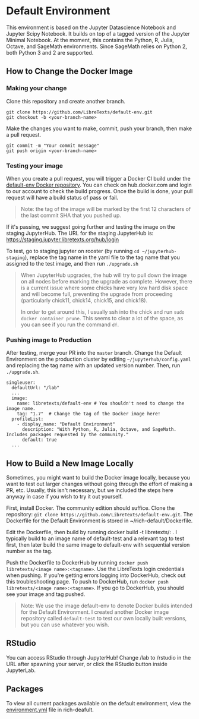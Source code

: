 # Default Environment
This environment is based on the Jupyter Datascience Notebook and Jupyter
Scipy Notebook. It builds on top of a tagged version of the Jupyter Minimal
Notebook. At the moment, this contains the Python, R, Julia, Octave, and
SageMath environments. Since SageMath relies on Python 2, both Python 3 and
2 are supported.

## How to Change the Docker Image

### Making your change
Clone this repository and create another branch.
```
git clone https://github.com/LibreTexts/default-env.git
git checkout -b <your-branch-name>
```

Make the changes you want to make, commit, push your branch, then make a
pull request.
```
git commit -m "Your commit message"
git push origin <your-branch-name>
```

### Testing your image
When you create a pull request, you will trigger a Docker CI build under
the [default-env Docker
repository](https://hub.docker.com/repository/docker/libretexts/default-env).
You can check on hub.docker.com and login to our account to check the build
progress. Once the build is done, your pull request will have a build
status of pass or fail.

> Note: the tag of the image will be marked by the first 12 characters of
> the last commit SHA that you pushed up.

If it's passing, we suggest going further and testing the image on the
staging JupyterHub. The URL for the staging JupyterHub is:
https://staging.jupyter.libretexts.org/hub/login

To test, go to staging jupyter on rooster (by running `cd
~/jupyterhub-staging`), replace the tag name in the yaml file to the tag
name that you assigned to the test image, and then run ```./upgrade.sh```

> When JupyterHub upgrades, the hub will try to pull down the image on all
> nodes before marking the upgrade as complete. However, there is a current
> issue where some chicks have very low hard disk space and will become
> full, preventing the upgrade from proceeding (particularly chick11,
> chick14, chick15, and chick18).
>
> In order to get around this, I usually ssh into the chick and run `sudo
> docker container prune`. This seems to clear a lot of the space, as you
> can see if you run the command `df`.

### Pushing image to Production

After testing, merge your PR into the `master` branch. Change the Default
Environment on the production cluster by editing `~/jupyterhub/config.yaml`
and replacing the tag name with an updated version number. Then, run
`./upgrade.sh`. 
```
singleuser:
  defaultUrl: "/lab"
  ...
  image:
    name: libretexts/default-env # You shouldn't need to change the image name.
    tag: "1.7"  # Change the tag of the Docker image here!
  profileList:
    - display_name: "Default Environment"
      description: "With Python, R, Julia, Octave, and SageMath. Includes packages requested by the community."
      default: true
  ...
```

## How to Build a New Image Locally
Sometimes, you might want to build the Docker image locally, because you
want to test out larger changes without going through the effort of making
a PR, etc. Usually, this isn't necessary, but we included the steps here
anyway in case if you wish to try it out yourself.

First, install Docker. The community edition should suffice. Clone the
repository: `git clone https://github.com/LibreTexts/default-env.git`. The
Dockerfile for the Default Environment is stored in
~/rich-default/Dockerfile.

Edit the Dockerfile, then build by running docker build -t
libretexts/<image name>:<tagname> . I typically build to an image name of
default-test and a relevant tag to test first, then later build the same
image to default-env with sequential version number as the tag.

Push the Dockerfile to DockerHub by running `docker push libretexts/<image
name>:<tagname>`. Use the LibreTexts login credentials when pushing. If
you're getting errors logging into DockerHub, check out this
troubleshooting page. To push to DockerHub, run `docker push
libretexts/<image name>:<tagname>`. If you go to DockerHub, you should see
your image and tag pushed.

> Note: We use the image default-env to denote Docker builds intended for
the Default Environment. I created another Docker image repository called
`default-test` to test our own locally built versions, but you can use
whatever you wish.

## RStudio
You can access RStudio through JupyterHub! Change /lab to /rstudio in the
URL after spawning your server, or click the RStudio button inside JupyterLab.

## Packages
To view all current packages available on the default environment, view the
[environment.yml](https://github.com/LibreTexts/default-env/blob/master/rich-default/environment.yml)
file in rich-deafult.
